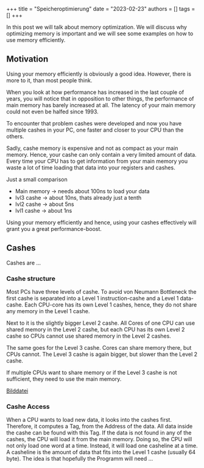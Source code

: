 +++
title = "Speicheroptimierung"
date = "2023-02-23"
authors = []
tags = []
+++

In this post we will talk about memory optimization.
We will discuss why optimizing memory is important 
and we will see some examples on how to use memory efficiently.

<!--more-->

## Motivation
Using your memory efficiently is obviously a good idea.
However, there is more to it, than most people think.

When you look at how performance has increased in the last couple of years,
you will notice that in opposition to other things, the performance of main memory has barely increased at all.
The latency of your main memory could not even be halfed since 1993.

To encounter that problem cashes were developed and now you have multiple cashes in your PC,
one faster and closer to your CPU than the others.

Sadly, cashe memory is expensive and not as compact as your main memory.
Hence, your cashe can only contain a very limited amount of data. 
Every time your CPU has to get information from your main memory you waste a lot of time loading that data into your registers and cashes.

Just a small comparison
- Main memory -> needs about 100ns to load your data
- lvl3 cashe -> about 10ns, thats already just a tenth
- lvl2 cashe -> about 5ns
- lvl1 cashe -> about 1ns

Using your memory efficiently and hence, using your cashes effectively will grant you a great performance-boost.

## Cashes
Cashes are ...

### Cashe structure
Most PCs have three levels of cashe. 
To avoid von Neumann Bottleneck the first cashe is separated into a Level 1 instruction-cashe and a Level 1 data-cashe.
Each CPU-core has its own Level 1 cashes, hence, they do not share any memory in the Level 1 cashe.

Next to it is the slightly bigger Level 2 cashe.
All Cores of one CPU can use shared memory in the Level 2 cashe, 
but each CPU has its own Level 2 cashe so CPUs cannot use shared memory in the Level 2 cashes.

The same goes for the Level 3 cashe. Cores can share memory there, but CPUs cannot.
The Level 3 cashe is again bigger, but slower than the Level 2 cashe.

If multiple CPUs want to share memory or if the Level 3 cashe is not sufficient,
they need to use the main memory.

[Bilddatei](Bilddatei)

### Cashe Access
When a CPU wants to load new data, it looks into the cashes first.
Therefore, it computes a Tag, from the Address of the data.
All data inside the cashe can be found with this Tag.
If the data is not found in any of the cashes, the CPU will load it from the main memory.
Doing so, the CPU will not only load one word at a time.
Instead, it will load one casheline at a time.
A casheline is the amount of data that fits into the Level 1 cashe (usually 64 byte).
The idea is that hopefully the Programm will need ...